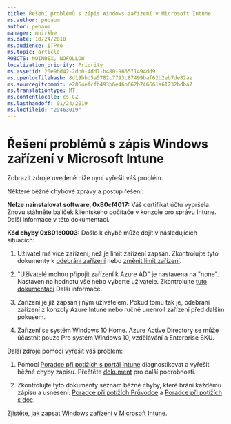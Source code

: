 ```yaml
---
title: Řešení problémů s zápis Windows zařízení v Microsoft Intune
ms.author: pebaum
author: pebaum
manager: mnirkhe
ms.date: 10/24/2018
ms.audience: ITPro
ms.topic: article
ROBOTS: NOINDEX, NOFOLLOW
localization_priority: Priority
ms.assetid: 20e9bd42-2db0-4dd7-b480-966571494dd9
ms.openlocfilehash: 8d19bbd5a5782c7793c87499baf62b2eb7de82ae
ms.sourcegitcommit: e2864efcfb493b6e46b662b746661a61232bdba7
ms.translationtype: MT
ms.contentlocale: cs-CZ
ms.lasthandoff: 01/24/2019
ms.locfileid: "29463019"
---
```

# <a name="troubleshoot-issues-with-enrolling-windows-devices-in-microsoft-intune"></a>Řešení problémů s zápis Windows zařízení v Microsoft Intune

Zobrazit zdroje uvedené níže nyní vyřešit váš problém. 
  
Některé běžné chybové zprávy a postup řešení:
  
 **Nelze nainstalovat software, 0x80cf4017:** Váš certifikát účtu vypršela. Znovu stáhněte balíček klientského počítače v konzole pro správu Intune. Další informace v této dokumentaci. 
  
 **Kód chyby 0x801c0003:** Došlo k chybě může dojít v následujících situacích: 
  
1. Uživatel má více zařízení, než je limit zařízení zapsán. Zkontrolujte tyto dokumenty k [odebrání zařízení](https://docs.microsoft.com/en-us/intune/devices-wipe) nebo [změnit limit zařízení](https://docs.microsoft.com/en-us/intune/enrollment-restrictions-set#set-device-limit-restrictions).
    
2. "Uživatelé mohou připojit zařízení k Azure AD" je nastavena na "none". Nastaven na hodnotu vše nebo vyberte uživatele. Zkontrolujte [tuto dokumentaci](https://docs.microsoft.com/en-us/azure/active-directory/device-management-azure-portal#configure-device-settings) Další informace. 
    
3. Zařízení je již zapsán jiným uživatelem. Pokud tomu tak je, odebrání zařízení z konzoly Azure Intune nebo ručně unenroll zařízení před dalším pokusem.
    
4. Zařízení se systém Windows 10 Home. Azure Active Directory se může účastnit pouze Pro systém Windows 10, vzdělávání a Enterprise SKU.
    
Další zdroje pomoci vyřešit váš problém:
  
1. Pomocí [Poradce při potížích s portál Intune](https://devicemanagement.microsoft.com/#blade/Microsoft_Intune_DeviceSettings/TroubleshootBlade) diagnostikovat a vyřešit běžné chyby zápisu. Přečtěte [dokument](https://docs.microsoft.com/en-us/intune/help-desk-operators) pro další podrobnosti. 
    
2. Zkontrolujte tyto dokumenty seznam běžné chyby, které brání každému zápisu a usnesení: [Poradce při potížích Průvodce](https://support.microsoft.com/en-us/help/4089533/troubleshooting-windows-device-enrollment-problems-in-microsoft-intune) a [Poradce při potížích s doc](https://docs.microsoft.com/en-us/intune-classic/troubleshoot/troubleshoot-device-enrollment-in-intune).
    
[Zjistěte, jak zapsat Windows zařízení v Microsoft Intune](https://docs.microsoft.com/en-us/intune/windows-enroll).
  

